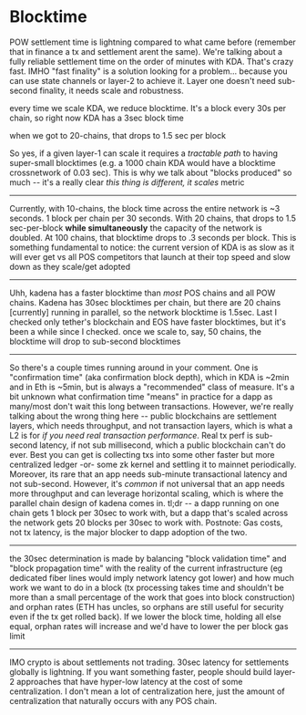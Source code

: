 # Blocktime

POW settlement time is lightning compared to what came before (remember that in finance a tx and settlement arent the same). We're talking about a fully reliable settlement time on the order of minutes with KDA. That's crazy fast. IMHO "fast finality" is a solution looking for a problem... because you can use state channels or layer-2 to achieve it. Layer one doesn't need sub-second finality, it needs scale and robustness.

every time we scale KDA, we reduce blocktime. It's a block every 30s per chain, so right now KDA has a 3sec block time

when we got to 20-chains, that drops to 1.5 sec per block

So yes, if a given layer-1 can scale it requires a _tractable path_ to having super-small blocktimes (e.g. a 1000 chain KDA would have a blocktime crossnetwork of 0.03 sec). This is why we talk about "blocks produced" so much -- it's a really clear _this thing is different, it scales_ metric

***

Currently, with 10-chains, the block time across the entire network is \~3 seconds. 1 block per chain per 30 seconds. With 20 chains, that drops to 1.5 sec-per-block **while simultaneously** the capacity of the network is doubled. At 100 chains, that blocktime drops to .3 seconds per block. This is something fundamental to notice: the current version of KDA is as slow as it will ever get vs all POS competitors that launch at their top speed and slow down as they scale/get adopted

***

Uhh, kadena has a faster blocktime than _most_ POS chains and all POW chains. Kadena has 30sec blocktimes per chain, but there are 20 chains \[currently] running in parallel, so the network blocktime is 1.5sec. Last I checked only tether's blockchain and EOS have faster blocktimes, but it's been a while since I checked. once we scale to, say, 50 chains, the blocktime will drop to sub-second blocktimes

***

So there's a couple times running around in your comment. One is "confirmation time" (aka confirmation block depth), which in KDA is \~2min and in Eth is \~5min, but is always a "recommended" class of measure. It's a bit unknown what confirmation time "means" in practice for a dapp as many/most don't wait this long between transactions. However, we're really talking about the wrong thing here -- public blockchains are settlement layers, which needs throughput, and not transaction layers, which is what a L2 is for _if you need real transaction performance_. Real tx perf is sub-second latency, if not sub millisecond, which a public blockchain can't do ever. Best you can get is collecting txs into some other faster but more centralized ledger -or- some zk kernel and settling it to mainnet periodically. Moreover, its rare that an app needs sub-minute transactional latency and not sub-second. However, it's _common_ if not universal that an app needs more throughput and can leverage horizontal scaling, which is where the parallel chain design of kadena comes in. tl;dr -- a dapp running on one chain gets 1 block per 30sec to work with, but a dapp that's scaled across the network gets 20 blocks per 30sec to work with. Postnote: Gas costs, not tx latency, is the major blocker to dapp adoption of the two.

***

the 30sec determination is made by balancing "block validation time" and "block propagation time" with the reality of the current infrastructure (eg dedicated fiber lines would imply network latency got lower) and how much work we want to do in a block (tx processing takes time and shouldn't be more than a small percentage of the work that goes into block construction) and orphan rates (ETH has uncles, so orphans are still useful for security even if the tx get rolled back). If we lower the block time, holding all else equal, orphan rates will increase and we'd have to lower the per block gas limit

***

IMO crypto is about settlements not trading. 30sec latency for settlements globally is lightning. If you want something faster, people should build layer-2 approaches that have hyper-low latency at the cost of some centralization. I don't mean a lot of centralization here, just the amount of centralization that naturally occurs with any POS chain.
